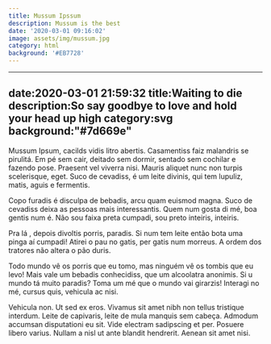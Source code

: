 ```yaml
---
title: Mussum Ipssum
description: Mussum is the best
date: '2020-03-01 09:16:02'
image: assets/img/mussum.jpg
category: html
background: '#EB7728'
---
```

<!--StartFragment-->
---
date:2020-03-01 21:59:32
title:Waiting to die
description:So say goodbye to love and hold your head up high
category:svg
background:"#7d669e"
---

Mussum Ipsum, cacilds vidis litro abertis. Casamentiss faiz malandris se pirulitá. Em pé sem cair, deitado sem dormir, sentado sem cochilar e fazendo pose. Praesent vel viverra nisi. Mauris aliquet nunc non turpis scelerisque, eget. Suco de cevadiss, é um leite divinis, qui tem lupuliz, matis, aguis e fermentis.

Copo furadis é disculpa de bebadis, arcu quam euismod magna. Suco de cevadiss deixa as pessoas mais interessantis. Quem num gosta di mé, boa gentis num é. Não sou faixa preta cumpadi, sou preto inteiris, inteiris.

Pra lá , depois divoltis porris, paradis. Si num tem leite então bota uma pinga aí cumpadi! Atirei o pau no gatis, per gatis num morreus. A ordem dos tratores não altera o pão duris.

Todo mundo vê os porris que eu tomo, mas ninguém vê os tombis que eu levo! Mais vale um bebadis conhecidiss, que um alcoolatra anonimis. Si u mundo tá muito paradis? Toma um mé que o mundo vai girarzis! Interagi no mé, cursus quis, vehicula ac nisi.

Vehicula non. Ut sed ex eros. Vivamus sit amet nibh non tellus tristique interdum. Leite de capivaris, leite de mula manquis sem cabeça. Admodum accumsan disputationi eu sit. Vide electram sadipscing et per. Posuere libero varius. Nullam a nisl ut ante blandit hendrerit. Aenean sit amet nisi.

<!--EndFragment-->
